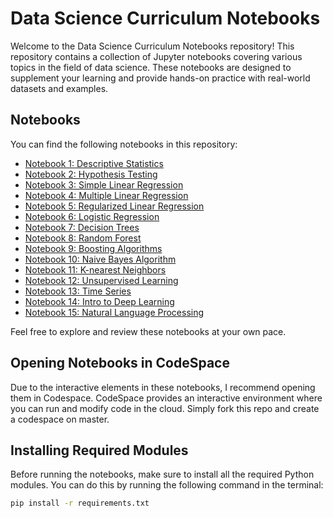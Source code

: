 # Data Science Curriculum Notebooks

Welcome to the Data Science Curriculum Notebooks repository! This repository contains a collection of Jupyter notebooks covering various topics in the field of data science. These notebooks are designed to supplement your learning and provide hands-on practice with real-world datasets and examples.

## Notebooks

You can find the following notebooks in this repository:
- [Notebook 1: Descriptive Statistics](01-descriptive-statistics.ipynb)
- [Notebook 2: Hypothesis Testing](02-hypothesis-testing.ipynb)
- [Notebook 3: Simple Linear Regression](03-simple-linear-regression.ipynb)
- [Notebook 4: Multiple Linear Regression](04-multiple-linear-regression.ipynb)
- [Notebook 5: Regularized Linear Regression](05-regularized-linear-regression.ipynb)
- [Notebook 6: Logistic Regression](06-logistic-regression.ipynb)
- [Notebook 7: Decision Trees](07-decision-trees.ipynb)
- [Notebook 8: Random Forest](08-random-forest.ipynb)
- [Notebook 9: Boosting Algorithms](09-boosting-algorithms.ipynb)
- [Notebook 10: Naive Bayes Algorithm](10-naive-bayes-algorithm.ipynb)
- [Notebook 11: K-nearest Neighbors](11-k-nearest-neighbors.ipynb)
- [Notebook 12: Unsupervised Learning](12-unsupervised-learning.ipynb)
- [Notebook 13: Time Series](13-time-series.ipynb)
- [Notebook 14: Intro to Deep Learning](14-intro-to-deep-learning.ipynb)
- [Notebook 15: Natural Language Processing](15-natural-language-processing.ipynb)

Feel free to explore and review these notebooks at your own pace.

## Opening Notebooks in CodeSpace

Due to the interactive elements in these notebooks, I recommend opening them in Codespace. CodeSpace provides an interactive environment where you can run and modify code in the cloud. Simply fork this repo and create a codespace on master.

## Installing Required Modules

Before running the notebooks, make sure to install all the required Python modules. You can do this by running the following command in the terminal:

```bash
pip install -r requirements.txt